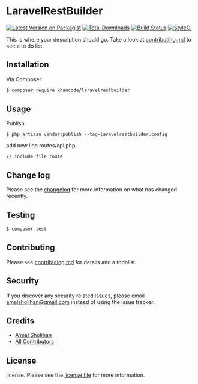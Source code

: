 # LaravelRestBuilder

[![Latest Version on Packagist][ico-version]][link-packagist]
[![Total Downloads][ico-downloads]][link-downloads]
[![Build Status][ico-travis]][link-travis]
[![StyleCI][ico-styleci]][link-styleci]

This is where your description should go. Take a look at [contributing.md](contributing.md) to see a to do list.

## Installation

Via Composer

``` bash
$ composer require khancode/laravelrestbuilder
```

## Usage

Publish

```
$ php artisan vendor:publish --tag=laravelrestbuilder.config
```

add new line routes/api.php
```
// include file route
```

## Change log

Please see the [changelog](changelog.md) for more information on what has changed recently.

## Testing

``` bash
$ composer test
```

## Contributing

Please see [contributing.md](contributing.md) for details and a todolist.

## Security

If you discover any security related issues, please email amalsholihan@gmail.com instead of using the issue tracker.

## Credits

- [A'mal Sholihan][link-author]
- [All Contributors][link-contributors]

## License

license. Please see the [license file](license.md) for more information.

[ico-version]: https://img.shields.io/packagist/v/khancode/laravelrestbuilder.svg?style=flat-square
[ico-downloads]: https://img.shields.io/packagist/dt/khancode/laravelrestbuilder.svg?style=flat-square
[ico-travis]: https://img.shields.io/travis/khancode/laravelrestbuilder/master.svg?style=flat-square
[ico-styleci]: https://styleci.io/repos/12345678/shield

[link-packagist]: https://packagist.org/packages/khancode/laravelrestbuilder
[link-downloads]: https://packagist.org/packages/khancode/laravelrestbuilder
[link-travis]: https://travis-ci.org/khancode/laravelrestbuilder
[link-styleci]: https://styleci.io/repos/12345678
[link-author]: https://github.com/khancode
[link-contributors]: ../../contributors
